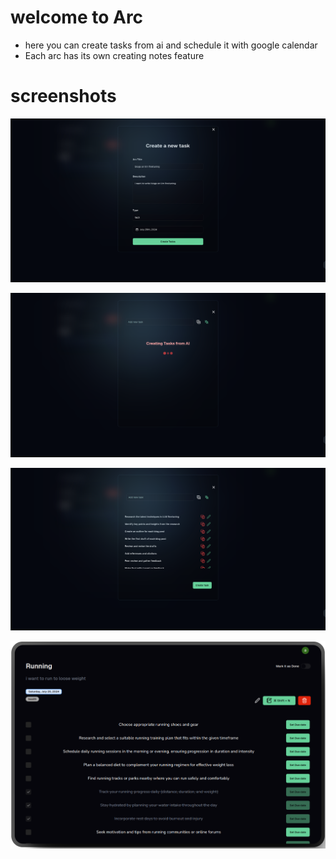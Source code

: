 # welcome to Arc

- here you can create tasks from ai and schedule it with google calendar
- Each arc has its own creating notes feature

# screenshots

![alt text](<Screenshot from 2024-07-18 02-29-16.png>)

![alt text](<Screenshot from 2024-07-18 02-29-26.png>)

![alt text](<Screenshot from 2024-07-18 02-30-55.png>)

![alt text](<867_1x_shots_so (copy).png>)
